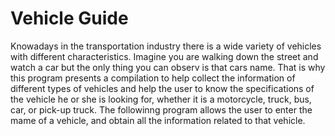 # Vehicle Guide 
Knowadays in the transportation industry there is a wide variety of vehicles with different characteristics. Imagine you are walking down the street and watch a car but the only thing you can observ is that cars name. That is why this program presents a compilation to help collect the information of different types of vehicles and help the user to know the specifications of the vehicle he or she is looking for, whether it is a motorcycle, truck, bus, car, or pick-up truck. The followinng program allows the user to enter the mame of a vehicle, and obtain all the information related to that vehicle.
